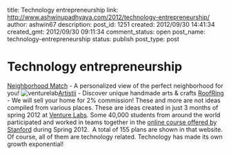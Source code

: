title: Technology entrepreneurship
link: http://www.ashwinupadhyaya.com/2012/technology-entrepreneurship/
author: ashwin67
description: 
post_id: 1251
created: 2012/09/30 14:41:34
created_gmt: 2012/09/30 09:11:34
comment_status: open
post_name: technology-entrepreneurship
status: publish
post_type: post

# Technology entrepreneurship

[Neighborhood Match](http://spr2012.venture-lab.org/team/5402) \- A personalized view of the perfect neighborhood for you! ![venturelab](https://lh5.googleusercontent.com/-bh0XbCrZLEo/UGgFKkgCSqI/AAAAAAAACSw/bQMj-Gi4P48/s400/venturelab.png)[Artistii](http://spr2012.venture-lab.org/team/5150) - Discover unique handmade arts & crafts [RoofRing](http://spr2012.venture-lab.org/team/6083) - We will sell your home for 2% commission! These and more are not ideas compiled from various places. These are ideas created in just 3 months of spring 2012 at [Venture Labs](http://spr2012.venture-lab.org/projects/?order=team_rank). Some 40,000 students from around the world participated and worked in teams together in the [online course offered by Stanford](https://venturelab.stanford.edu/venture) during Spring 2012.  A total of 155 plans are shown in that website. Of course, all of them are technology related. Technology has made its own growth exponential!